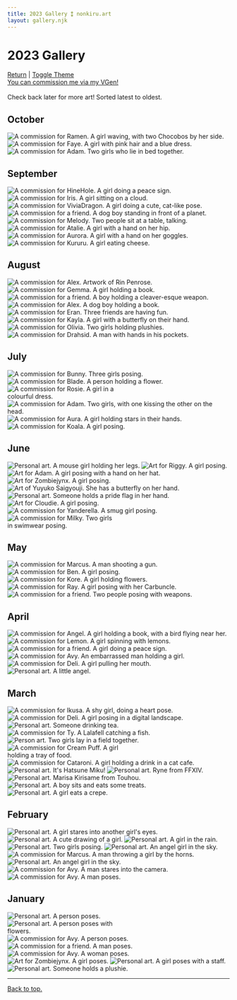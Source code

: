 ```yaml
---
title: 2023 Gallery ⁑ nonkiru.art
layout: gallery.njk
---
```


<h1>2023 Gallery</h1>
<a href="/art/">Return</a> | <a href="#" id="theme-toggle" onclick="modeSwitcher()">Toggle Theme</a>
<br><a href="https://vgen.co/nonkiru">You can commission me via my VGen!</a>
<br>
<br>Check back later for more art! Sorted latest to oldest.
<h2>October</h2>
<img src="../assets/artwork/2023/ramen.png" alt="A commission for Ramen. A girl waving, with two Chocobos by her side.">
<img src="../assets/artwork/2023/faye.png" alt="A commission for Faye. A girl with pink hair and a blue dress.">
<img src="../assets/artwork/2023/adam_4.png" alt="A commission for Adam. Two girls who lie in bed together.">
<h2>September</h2>
<img src="../assets/artwork/2023/hine.png" alt="A commission for HineHole. A girl doing a peace sign.">
<img src="../assets/artwork/2023/iris.png" alt="A commission for Iris. A girl sitting on a cloud.">
<img src="../assets/artwork/2023/vivia.png" alt="A commission for ViviaDragon. A girl doing a cute, cat-like pose.">
<img src="../assets/artwork/2023/ryuji.png" alt="A commission for a friend. A dog boy standing in front of a planet.">
<img src="../assets/artwork/2023/melody.png" alt="A commission for Melody. Two people sit at a table, talking.">
<img src="../assets/artwork/2023/atalie.png" alt="A commission for Atalie. A girl with a hand on her hip.">
<img src="../assets/artwork/2023/aurora.png" alt="A commission for Aurora. A girl with a hand on her goggles.">
<img src="../assets/artwork/2023/kururu.png" alt="A commission for Kururu. A girl eating cheese.">
<h2>August</h2>
<img src="../assets/artwork/2023/rin.png" alt="A commission for Alex. Artwork of Rin Penrose.">
<img src="../assets/artwork/2023/gemma.png" alt="A commission for Gemma. A girl holding a book.">
<img src="../assets/artwork/2023/ethan.png" alt="A commission for a friend. A boy holding a cleaver-esque weapon.">
<img src="../assets/artwork/2023/alex.png" alt="A commission for Alex. A dog boy holding a book.">
<img src="../assets/artwork/2023/eran.png" alt="A commission for Eran. Three friends are having fun.">
<img src="../assets/artwork/2023/kayla.png" alt="A commission for Kayla. A girl with a butterfly on their hand.">
<img src="../assets/artwork/2023/sanrio.png" alt="A commission for Olivia. Two girls holding plushies.">
<img src="../assets/artwork/2023/drahsid.png" alt="A commission for Drahsid. A man with hands in his pockets.">
<h2>July</h2>
<img src="../assets/artwork/2023/bunny.png" alt="A commission for Bunny. Three girls posing.">
<img src="../assets/artwork/2023/blade.png" alt="A commission for Blade. A person holding a flower.">
<br>
<img src="../assets/artwork/2023/rosie.png" alt="A commission for Rosie. A girl in a colourful dress." style="max-width: 50%;">
<br>
<img src="../assets/artwork/2023/adam_3.png" alt="A commission for Adam. Two girls, with one kissing the other on the head.">
<img src="../assets/artwork/2023/aura.png" alt="A commission for Aura. A girl holding stars in their hands.">
<img src="../assets/artwork/2023/koala.png" alt="A commission for Koala. A girl posing.">
<h2>June</h2>
<img src="../assets/artwork/2023/mouse.png" alt="Personal art. A mouse girl holding her legs.">
<img src="../assets/artwork/2023/riggy.png" alt="Art for Riggy. A girl posing.">
<img src="../assets/artwork/2023/adam.png" alt="Art for Adam. A girl posing with a hand on her hat.">
<img src="../assets/artwork/2023/izumi.png" alt="Art for Zombiejynx. A girl posing.">
<img src="../assets/artwork/2023/yuyuko.png" alt="Art of Yuyuko Saigyouji. She has a butterfly on her hand.">
<br>
<img src="../assets/artwork/2023/pride.png" alt="Personal art. Someone holds a pride flag in her hand.">
<img src="../assets/artwork/2023/miyoki.png" alt="Art for Cloudie. A girl posing.">
<img src="../assets/artwork/2023/yanderella.png" alt="A commission for Yanderella. A smug girl posing.">
<br>
<img src="../assets/artwork/2023/milky.png" alt="A commission for Milky. Two girls in swimwear posing." style="max-width: 50%;">
<h2>May</h2>
<img src="../assets/artwork/2023/marcus.png" alt="A commission for Marcus. A man shooting a gun.">
<img src="../assets/artwork/2023/ben.png" alt="A commission for Ben. A girl posing.">
<img src="../assets/artwork/2023/kore.png" alt="A commission for Kore. A girl holding flowers.">
<img src="../assets/artwork/2023/ray.png" alt="A commission for Ray. A girl posing with her Carbuncle.">
<img src="../assets/artwork/2023/liam.png" alt="A commission for a friend. Two people posing with weapons.">
<h2>April</h2>
<img src="../assets/artwork/2023/angel.png" alt="A commission for Angel. A girl holding a book, with a bird flying near her.">
<img src="../assets/artwork/2023/lemon.png" alt="A commission for Lemon. A girl spinning with lemons.">
<img src="../assets/artwork/2023/mezuki.png" alt="A commission for a friend. A girl doing a peace sign.">
<img src="../assets/artwork/2023/avyvoksis.png" alt="A commission for Avy. An embarrassed man holding a girl.">
<img src="../assets/artwork/2023/deli.png" alt="A commission for Deli. A girl pulling her mouth.">
<br>
<img src="../assets/artwork/2023/maron.png" alt="Personal art. A little angel.">
<h2>March</h2>
<img src="../assets/artwork/2023/ikusa.png" alt="A commission for Ikusa. A shy girl, doing a heart pose.">
<img src="../assets/artwork/2023/deli_low.png" alt="A commission for Deli. A girl posing in a digital landscape.">
<img src="../assets/artwork/2023/tea.png" alt="Personal art. Someone drinking tea.">
<img src="../assets/artwork/2023/ty.png" alt="A commission for Ty. A Lalafell catching a fish.">
<img src="../assets/artwork/2023/lesbians.png" alt="Person art. Two girls lay in a field together.">
<br>
<img src="../assets/artwork/2023/cream_puff.png" alt="A commission for Cream Puff. A girl holding a tray of food." style="max-width: 50%;">
<br>
<img src="../assets/artwork/2023/cataroni.png" alt="A commission for Cataroni. A girl holding a drink in a cat cafe.">
<img src="../assets/artwork/2023/digitallightsmiku.png" alt="Personal art. It's Hatsune Miku!">
<img src="../assets/artwork/2023/ryne.png" alt="Personal art. Ryne from FFXIV.">
<img src="../assets/artwork/2023/marisa.png" alt="Personal art. Marisa Kirisame from Touhou.">
<img src="../assets/artwork/2023/kou.png" alt="Personal art. A boy sits and eats some treats.">
<img src="../assets/artwork/2023/umemi.png" alt="Personal art. A girl eats a crepe.">
<h2>February</h2>
<img src="../assets/artwork/2023/intoxicated.png" alt="Personal art. A girl stares into another girl's eyes.">
<img src="../assets/artwork/2023/umemi_old.png" alt="Personal art. A cute drawing of a girl.">
<img src="../assets/artwork/2023/brolly.png" alt="Personal art. A girl in the rain.">
<img src="../assets/artwork/2023/devil.png" alt="Personal art. Two girls posing.">
<img src="../assets/artwork/2023/angel_2.png" alt="Personal art. An angel girl in the sky.">
<img src="../assets/artwork/2023/trollface.png" alt="A commission for Marcus. A man throwing a girl by the horns.">
<img src="../assets/artwork/2023/maron_2.png" alt="Personal art. An angel girl in the sky.">
<img src="../assets/artwork/2023/rom.png" alt="A commission for Avy. A man stares into the camera.">
<img src="../assets/artwork/2023/dan.png" alt="A commission for Avy. A man poses.">
<h2>January</h2>
<img src="../assets/artwork/2023/jupiter.png" alt="Personal art. A person poses.">
<br>
<img src="../assets/artwork/2023/non.png" alt="Personal art. A person poses with flowers." style="max-width: 50%;">
<br>
<img src="../assets/artwork/2023/myu.png" alt="A commission for Avy. A person poses.">
<img src="../assets/artwork/2023/naruto.png" alt="A commission for a friend. A man poses.">
<img src="../assets/artwork/2023/poshushu.png" alt="A commission for Avy. A woman poses.">
<img src="../assets/artwork/2023/jynx.png" alt="Art for Zombiejynx. A girl poses.">
<img src="../assets/artwork/2023/emmadreamdreamer.png" alt="Personal art. A girl poses with a staff.">
<br>
<img src="../assets/artwork/2023/sillynon.png" alt="Personal art. Someone holds a plushie.">

<hr>
<a href="#">Back to top.</a>